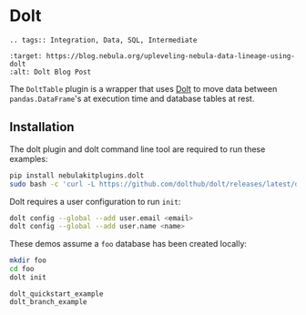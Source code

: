 # Dolt

```{eval-rst}
.. tags:: Integration, Data, SQL, Intermediate
```

```{image} https://img.shields.io/badge/Blog-Dolt-blue?style=for-the-badge
:target: https://blog.nebula.org/upleveling-nebula-data-lineage-using-dolt
:alt: Dolt Blog Post
```

The `DoltTable` plugin is a wrapper that uses [Dolt](https://github.com/dolthub/dolt) to move data between
`pandas.DataFrame`'s at execution time and database tables at rest.

## Installation

The dolt plugin and dolt command line tool are required to run these examples:

```bash
pip install nebulakitplugins.dolt
sudo bash -c 'curl -L https://github.com/dolthub/dolt/releases/latest/download/install.sh | sudo bash'
```

Dolt requires a user configuration to run `init`:

```bash
dolt config --global --add user.email <email>
dolt config --global --add user.name <name>
```

These demos assume a `foo` database has been created locally:

```bash
mkdir foo
cd foo
dolt init
```

```{auto-examples-toc}
dolt_quickstart_example
dolt_branch_example
```
